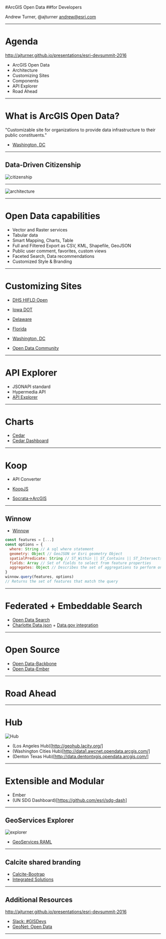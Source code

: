 
<!-- .slide: data-background="../reveal.js/img/title.png" -->

#ArcGIS Open Data
##for Developers

Andrew Turner, @ajturner
andrew@esri.com

---

# Agenda

http://ajturner.github.io/presentations/esri-devsummit-2016

- ArcGIS Open Data
- Architecture
- Customizing Sites
- Components
- API Explorer
- Road Ahead


---

# What is ArcGIS Open Data?

"Customizable site for organizations to provide data infrastructure to their public constituents."

- [Washington, DC](http://opendata.dc.gov)

---

## Data-Driven Citizenship

![citizenship](images/citizenship.png)

---

![architecture](images/opendata_architecture.png)

---

# Open Data capabilities

- Vector and Raster services
- Tabular data
- Smart Mapping, Charts, Table
- Full and Filtered Export as CSV, KML, Shapefile, GeoJSON
- Public user comment, favorites, custom views
- Faceted Search, Data recommendations
- Customized Style & Branding

---

# Customizing Sites

- [DHS HIFLD Open](https://hifld-dhs-gii.opendata.arcgis.com)
- [Iowa DOT](http://public.iowadot.opendata.arcgis.com/)
- [Delaware](http://opendata.firstmap.delaware.gov/)
- [Florida](http://geodata.dep.state.fl.us/)
- [Washington, DC](http://opendata.dc.gov)

- [Open Data Community](http://opendata.arcgis.com)

---

# API Explorer

- JSONAPI standard
- Hypermedia API
- [API Explorer](http://akharris.github.io/ember-arc-swag/#/api-explorer)

---

# Charts

- [Cedar](https://github.com/esri/cedar)
- [Cedar Dashboard](http://esri.github.io/cedar/examples/dashboard.html?map=a95e0bb28dc84a329a83650060922b23)

---

# Koop

- API Converter

- [KoopJS](https://koopjs.github.io)
- [Socrata->ArcGIS](http://geo.wa.gov/datasets/b0bb1490e2264892864e5254bf3ab6d8_0)

---

## Winnow

- [Winnow](https://github.com/dmfenton/winnow)

```js
const features = [...]
const options = {
  where: String // A sql where statement
  geometry: Object // GeoJSON or Esri geometry Object
  spatialPredicate: String // ST_Within || ST_Contains || ST_Intersects
  fields: Array // Set of fields to select from feature properties
  aggregates: Object // Describes the set of aggregations to perform on fields
}
winnow.query(features, options)
// Returns the set of features that match the query
```

---

# Federated + Embeddable Search

- [Open Data Search](https://github.com/esridc/opendata-search-component)
- [Charlotte Data.json](clt.charlotte.opendata.arcgis.com/data.json) + [Data.gov integration](http://catalog.data.gov/dataset?q=charlotte&sort=score+desc%2C+name+asc)

---

# Open Source

- [Open Data-Backbone](https://github.com/mjuniper/OpenData-Backbone)
- [Open Data-Ember](https://github.com/mjuniper/OpenData-ember)

---

# Road Ahead

---

# Hub

![Hub](images/opendata_hub.png)

- (Los Angeles Hub)[http://geohub.lacity.org/]
- (Washington Cities Hub)[http://data1.awcnet.opendata.arcgis.com/]
- (Denton Texas Hub)[http://data.dentontxgis.opendata.arcgis.com/]

---

# Extensible and Modular

- Ember
- (UN SDG Dashboard)[https://github.com/esri/sdg-dash]

---

## GeoServices Explorer

![explorer](images/where-builder-2.gif)

- [GeoServices RAML](http://geoservices.github.io/geoservices-raml/)

---

## Calcite shared branding

- [Calcite-Bootrap](http://)
- [Integrated Solutions](http://arcgis.github.io/multilayer-report/mockOrgOpenDataSite.html)

---

## Additional Resources

http://ajturner.github.io/presentations/esri-devsummit-2016

- [Slack: #GISDevs](https://gisdevs.slack.com/)
- [GeoNet: Open Data](https://geonet.esri.com/community/gis/web-gis/arcgis-open-data)

---

<!-- .slide: data-background="../reveal.js/img/end.png" -->